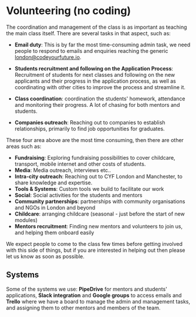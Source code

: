 # Volunteering (no coding)
The coordination and management of the class is as important as teaching the main class itself. There are several tasks in that aspect, such as:


- **Email duty**: This is by far the most time-consuming admin task, we need people to respond to emails and enquiries reaching the generic london@codeyourfuture.io. 

- **Students recruitment and following on the Application Process**: Recruitment of students for next classes and following on the new applicants and their progress in the application process, as well as coordinating with other cities to improve the process and streamline it.

- **Class coordination**: coordination the students' homework, attendance and monitoring their progress. A lot of chasing for both mentors and students.

- **Companies outreach**: Reaching out to companies to establish relationships, primarily to find job opportunities for graduates.

These four area above are the most time consuming, then there are other areas such as:

- **Fundraising**: Exploring fundraising possibilities to cover childcare, transport, mobile internet and other costs of students.
- **Media**: Media outreach, interviews etc..
- **Intra-city outreach**: Reaching out to CYF London and Manchester, to share knowledge and expertise.
- **Tools & Systems**: Custom tools we build to facilitate our work
- **Social**: Social activities for the students and mentors
- **Community partnerships**: partnerships with community organisations and NGOs in London and beyond
- **Childcare**: arranging childcare (seasonal - just before the start of new modules)
- **Mentors recruitment**: Finding new mentors and volunteers to join us, and helping them onboard easily

We expect people to come to the class few times before getting involved with this side of things, but if you are interested in helping out then please let us know as soon as possible.

## Systems
Some of the systems we use: **PipeDrive** for mentors and students' applications, **Slack integration** and **Google groups** to access emails and **Trello** where we have a board to manage the admin and management tasks, and assigning them to other mentors and members of the team.
